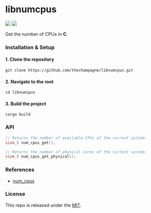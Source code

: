 # libnumcpus

[![](https://img.shields.io/github/v/tag/thechampagne/libnumcpus?label=version)](https://github.com/thechampagne/libnumcpus/releases/latest) [![](https://img.shields.io/github/license/thechampagne/libnumcpus)](https://github.com/thechampagne/libnumcpus/blob/main/LICENSE)

Get the number of CPUs in **C**.

### Installation & Setup

#### 1. Clone the repository
```
git clone https://github.com/thechampagne/libnumcpus.git
```
#### 2. Navigate to the root
```
cd libnumcpus
```
#### 3. Build the project
```
cargo build
```

### API

```c
// Returns the number of available CPUs of the current system.
size_t num_cpus_get();

// Returns the number of physical cores of the current system.
size_t num_cpus_get_physical();
```

### References
 - [num_cpus](https://github.com/seanmonstar/num_cpus)

### License

This repo is released under the [MIT](https://github.com/thechampagne/libnumcpus/blob/main/LICENSE).
